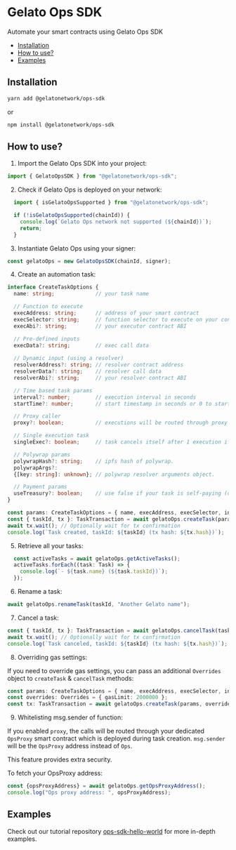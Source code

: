 # Gelato Ops SDK <!-- omit in toc -->

Automate your smart contracts using Gelato Ops SDK

- [Installation](#installation)
- [How to use?](#how-to-use)
- [Examples](#examples)

## Installation

```bash
yarn add @gelatonetwork/ops-sdk
```
or
```bash
npm install @gelatonetwork/ops-sdk
```

## How to use?

1. Import the Gelato Ops SDK into your project:

```typescript
import { GelatoOpsSDK } from "@gelatonetwork/ops-sdk";
```

2. Check if Gelato Ops is deployed on your network:

```typescript
  import { isGelatoOpsSupported } from "@gelatonetwork/ops-sdk";

  if (!isGelatoOpsSupported(chainId)) {
    console.log(`Gelato Ops network not supported (${chainId})`);
    return;
  }
```

3. Instantiate Gelato Ops using your signer:

```typescript
const gelatoOps = new GelatoOpsSDK(chainId, signer);
```

4. Create an automation task:

```typescript
interface CreateTaskOptions {
  name: string;             // your task name

  // Function to execute
  execAddress: string;      // address of your smart contract
  execSelector: string;     // function selector to execute on your contract
  execAbi?: string;         // your executor contract ABI 

  // Pre-defined inputs
  execData?: string;        // exec call data 
  
  // Dynamic input (using a resolver)
  resolverAddress?: string; // resolver contract address
  resolverData?: string;    // resolver call data
  resolverAbi?: string;     // your resolver contract ABI

  // Time based task params
  interval?: number;        // execution interval in seconds
  startTime?: number;       // start timestamp in seconds or 0 to start immediately (default: 0)

  // Proxy caller
  proxy?: boolean;          // executions will be routed through proxy for extra safety.

  // Single execution task
  singleExec?: boolean;     // task cancels itself after 1 execution if true.

  // Polywrap params
  polywrapHash?: string;    // ipfs hash of polywrap.
  polywrapArgs?: 
  {[key: string]: unknown}; // polywrap resolver arguments object.

  // Payment params
  useTreasury?: boolean;    // use false if your task is self-paying (default: true)
}

const params: CreateTaskOptions = { name, execAddress, execSelector, interval };
const { taskId, tx }: TaskTransaction = await gelatoOps.createTask(params);
await tx.wait(); // Optionally wait for tx confirmation
console.log(`Task created, taskId: ${taskId} (tx hash: ${tx.hash})`);
```

5. Retrieve all your tasks:

```typescript
  const activeTasks = await gelatoOps.getActiveTasks();
  activeTasks.forEach((task: Task) => {
    console.log(`- ${task.name} (${task.taskId})`);
  });
```

6. Rename a task:

```typescript
await gelatoOps.renameTask(taskId, "Another Gelato name");
```

7. Cancel a task:

```typescript
const { taskId, tx }: TaskTransaction = await gelatoOps.cancelTask(taskId);
await tx.wait(); // Optionally wait for tx confirmation
console.log(`Task canceled, taskId: ${taskId} (tx hash: ${tx.hash})`);
```

8. Overriding gas settings:

If you need to override gas settings, you can pass an additional `Overrides` object to `createTask` & `cancelTask` methods:

```typescript
const params: CreateTaskOptions = { name, execAddress, execSelector, interval };
const overrides: Overrides = { gasLimit: 2000000 };
const tx: TaskTransaction = await gelatoOps.createTask(params, overrides);
```

9. Whitelisting msg.sender of function:

If you enabled `proxy`, the calls will be routed through your dedicated `OpsProxy` smart contract which is deployed during task creation. `msg.sender` will be the `OpsProxy` address instead of `Ops`.

This feature provides extra security. 

To fetch your OpsProxy address:

```typescript
const {opsProxyAddress} = await gelatoOps.getOpsProxyAddress();
console.log("Ops proxy address: ", opsProxyAddress);
```


## Examples

Check out our tutorial repository [ops-sdk-hello-world](https://github.com/gelatodigital/ops-sdk-hello-world) for more in-depth examples.
